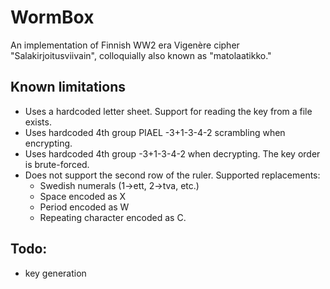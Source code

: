 # WormBox

An implementation of Finnish WW2 era Vigenère cipher "Salakirjoitusviivain",
colloquially also known as "matolaatikko."

## Known limitations
* Uses a hardcoded letter sheet. Support for reading the key from a file exists.
* Uses hardcoded 4th group PIAEL -3+1-3-4-2 scrambling when encrypting.
* Uses hardcoded 4th group -3+1-3-4-2 when decrypting. The key order is brute-forced.
* Does not support the second row of the ruler. Supported replacements:
  * Swedish numerals (1->ett, 2->tva, etc.)
  * Space encoded as X
  * Period encoded as W
  * Repeating character encoded as C.

## Todo:
* key generation

